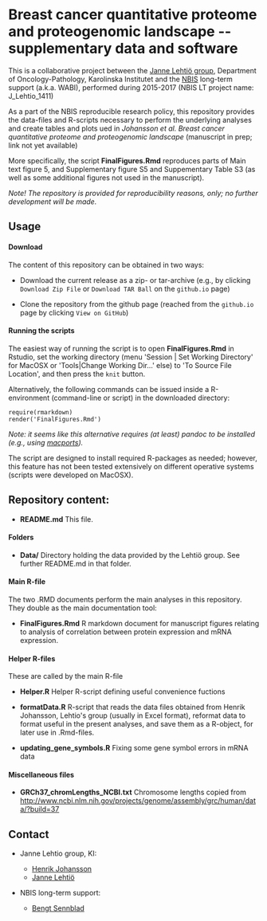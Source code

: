 # Breast cancer quantitative proteome and proteogenomic landscape -- supplementary data and software

This is a collaborative project between the [Janne Lehtiö
group](http://ki.se/en/onkpat/janne-lehtios-group), Department of
Oncology-Pathology, Karolinska Institutet and the
[NBIS](http://nbis.se) long-term support (a.k.a. WABI), performed
during 2015-2017 (NBIS LT project name: J_Lehtio_1411)

As a part of the NBIS reproducible research policy, this repository
provides the data-files and R-scripts necessary to perform the
underlying analyses and create tables and plots ued in *Johansson et
al. Breast cancer quantitative proteome and proteogenomic landscape*
(manuscript in prep; link not yet available)

More specifically, the script __FinalFigures.Rmd__ reproduces parts of
Main text figure 5, and Supplementary figure S5 and Suppementary Table
S3 (as well as some additional figures not used in the manuscript).

*Note! The repository is provided for reproducibility reasons, only; no
further development will be made.*

## Usage

#### Download

The content of this repository can be obtained in two ways:

* Download the current release as a zip- or tar-archive (e.g., by
  clicking `Download Zip File` or `Download TAR Ball` on the
  `github.io` page)

* Clone the repository from the github page (reached from the
  `github.io` page by clicking `View on GitHub`)

#### Running the scripts

The easiest way of running the script is to open __FinalFigures.Rmd__
in Rstudio, set the working directory (menu 'Session | Set Working
Directory' for MacOSX or 'Tools|Change Working Dir...' else) to 'To
Source File Location', and then press the `knit` button.

Alternatively, the following commands can be issued inside a
R-environment (command-line or script) in the downloaded directory:

```
require(rmarkdown)
render('FinalFigures.Rmd')
```

*Note: it seems like this alternative requires (at least) pandoc to
 be installed (e.g., using [macports](https://www.macports.org)).*

The script are designed to install required R-packages as needed;
however, this feature has not been tested extensively on different
operative systems (scripts were developed on MacOSX).

## Repository content:

* __README.md__
This file.

#### Folders

* __Data/__ Directory holding the data provided by the Lehtiö group.
See further README.md in that folder.

#### Main R-file
The two .RMD documents perform the main analyses in this repository.
They double as the main documentation tool:

* __FinalFigures.Rmd__
R markdown document for manuscript figures relating to analysis of
correlation between protein expression and mRNA expression.

#### Helper R-files
These are called by the main R-file

* __Helper.R__
Helper R-script defining useful convenience fuctions
* __formatData.R__
R-script that reads the data files obtained from Henrik Johansson,
Lehtio's group (usually in Excel format), reformat data to format 
useful in the present analyses, and save them as a R-object, for 
later use in .Rmd-files.

* __updating_gene_symbols.R__
Fixing some gene symbol errors in mRNA data

#### Miscellaneous files

* __GRCh37_chromLengths_NCBI.txt__
Chromosome lengths copied from http://www.ncbi.nlm.nih.gov/projects/genome/assembly/grc/human/data/?build=37

## Contact

* Janne Lehtio group, KI:
  * [Henrik Johansson](mailto:henrik.johansson@ki.se) 
  * [Janne  Lehtiö](mailto:janne.lehtio@ki.se) 

* NBIS long-term support:
  * [Bengt Sennblad](mailto:bengt.sennblad@scilifelab.se) 

